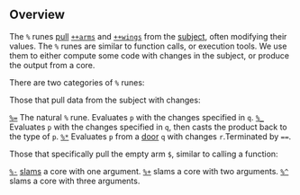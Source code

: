 Overview
--------

The `%` runes [pull]() [`++arms`]() and [`++wings`]() from the
[subject](), often modifying their values. The `%` runes are similar to
function calls, or execution tools. We use them to either compute some
code with changes in the subject, or produce the output from a core.

There are two categories of `%` runes:

Those that pull data from the subject with changes:

[`%=`]() The natural `%` rune. Evaluates `p` with the changes specified
in `q`. [`%_`]() Evaluates `p` with the changes specified in `q`, then
casts the product back to the type of `p`. [`%*`]() Evaluates `p` from a
[door]() `q` with changes `r`.Terminated by `==`.

Those that specifically pull the empty arm `$`, similar to calling a
function:

[`%-`]() [slams]() a core with one argument. [`%+`]() slams a core with
two arguments. [`%^`]() slams a core with three arguments.
